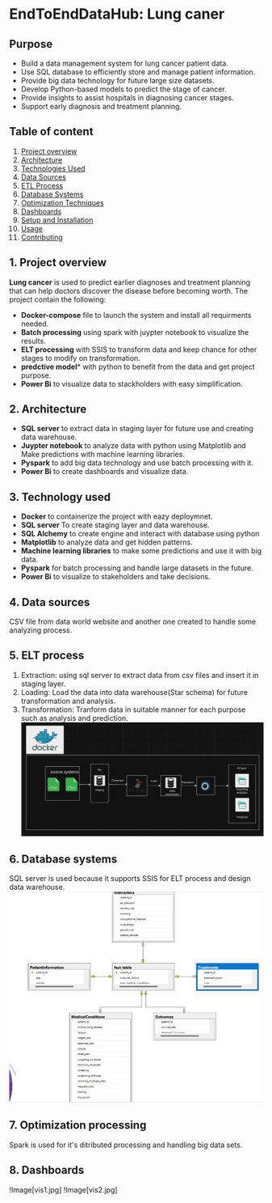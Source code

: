 # EndToEndDataHub: Lung caner
## Purpose
- Build a data management system for lung cancer patient data.
- Use SQL database to efficiently store and manage patient information.
- Provide big data technology for future large size datasets.
- Develop Python-based models to predict the stage of cancer.
- Provide insights to assist hospitals in diagnosing cancer stages.
- Support early diagnosis and treatment planning.
## Table of content
1. [Project overview](#Project-overview)
2. [Architecture](#Architecture)
3. [Technologies Used](#Technologies-Used)
4. [Data Sources](#Data-Sources)
5. [ETL Process](#ETL-Process)
6. [Database Systems](#Database-Systems)
7. [Optimization Techniques](#Optimization-Techniques)
8. [Dashboards](#Dashboards)
9. [Setup and Installation](#Setup-and-Installation)
10. [Usage](#Usage)
11. [Contributing](#Contributing)
## 1. Project overview
**Lung cancer** is used to predict earlier diagnoses and treatment planning that can help doctors discover the disease before becoming worth.
The project contain the following:
- **Docker-compose** file to launch the system and install all requirments needed.
- **Batch processing** using spark with juypter notebook to visualize the results.
- **ELT processing** with SSIS to transform data and keep chance for other stages to modify on transformation.
- **predctive model*** with python to benefit from the data and get project purpose.
- **Power Bi** to visualize data to stackholders with easy simplification.

## 2. Architecture
- **SQL server** to extract data in staging layer for future use and creating data warehouse.
- **Juypter notebook** to analyze data with python using Matplotlib and Make predictions with machine learning libraries.
- **Pyspark** to add big data technology and use batch processing with it.
- **Power Bi** to create dashboards and visualize data.

## 3. Technology used
- **Docker** to containerize the project with eazy deploymnet.
- **SQL server** To create staging layer and data warehouse.
- **SQL Alchemy** to create engine and interact with database using python
- **Matplotlib** to analyze data and get hidden patterns.
- **Machine learning libraries** to make some predictions and use it with big data.
- **Pyspark** for batch processing and handle large datasets in the future.
- **Power Bi** to visualize to stakeholders and take decisions.

## 4. Data sources
CSV file from data world website and another one created to handle some analyzing process.

## 5. ELT process
1. Extraction: using sql server to extract data from csv files and insert it in staging layer.
2. Loading: Load the data into data warehouse(Star schema) for future transformation and analysis.
3. Transformation: Tranform data in suitable manner for each purpose such as analysis and prediction.
   ![Image](Data%20pipeline.jpg)

## 6. Database systems
SQL server is used because it supports SSIS for ELT process and design data warehouse.
![Image](star%20schema.jpg)

## 7. Optimization processing
Spark is used for it's ditributed processing and handling big data sets.

## 8. Dashboards
!Image[vis1.jpg] !Image[vis2.jpg]



